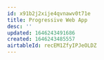 ```yaml
---
id: x91b2j2xije4qvnawv0t71e
title: Progressive Web App
desc: ''
updated: 1646243491686
created: 1646243485557
airtableId: recEM1ZfyIPJeOLDZ
---
```


